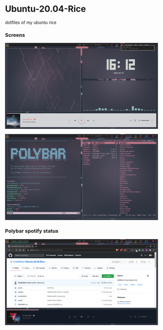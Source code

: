 # Ubuntu-20.04-Rice
dotfiles of my ubuntu rice

### Screens
![screen-1](screenshots/2020-09-07_16-12.png)

![screen-2](screenshots/2020-09-07_16-18.png)

### Polybar spotify status
![polybar-status](screenshots/2020-09-07_20-04.png)
